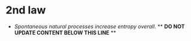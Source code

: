 2nd law
=======

* _Spontaneous natural processes increase entropy overall_.
** **DO NOT UPDATE CONTENT BELOW THIS LINE** **

